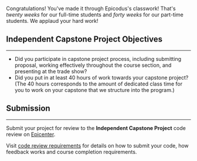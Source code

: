 Congratulations! You've made it through Epicodus's classwork! That's _twenty weeks_ for our full-time students and _forty weeks_ for our part-time students. We applaud your hard work!

## Independent Capstone Project Objectives
---

* Did you participate in capstone project process, including submitting proposal, working effectively throughout the course section, and presenting at the trade show?
* Did you put in at least 40 hours of work towards your capstone project? (The 40 hours corresponds to the amount of dedicated class time for you to work on your capstone that we structure into the program.)

## Submission
---

Submit your project for review to the **Independent Capstone Project** code review on [Epicenter](https://epicenter.epicodus.com/).

Visit [code review requirements](https://www.learnhowtoprogram.com/introduction-to-programming/getting-started-at-epicodus/independent-projects-and-code-reviews) for details on how to submit your code, how feedback works and course completion requirements.